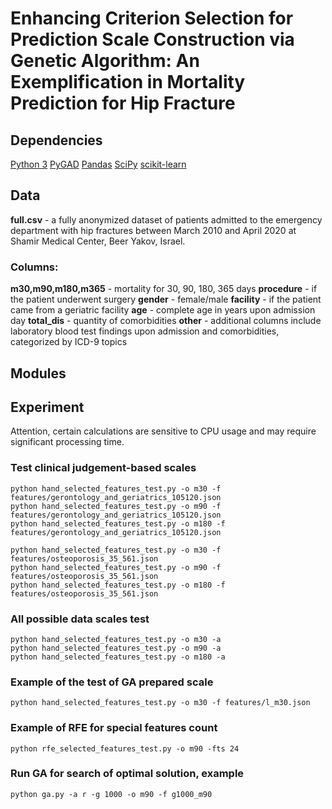 # Enhancing Criterion Selection for Prediction Scale Construction via Genetic Algorithm: An Exemplification in Mortality Prediction for Hip Fracture

## Dependencies

[Python 3](https://www.python.org/downloads/release/python-3115/)
[PyGAD](https://pygad.readthedocs.io/en/latest/)
[Pandas](https://pandas.pydata.org/)
[SciPy](https://scipy.org/)
[scikit-learn](https://scikit-learn.org/stable/index.html)

## Data

**full.csv** - a fully anonymized dataset of patients admitted to the emergency department with hip fractures between March 2010 and April 2020 at Shamir Medical Center, Beer Yakov, Israel.

### Columns:
**m30,m90,m180,m365** - mortality for 30, 90, 180, 365 days
**procedure** - if the patient underwent surgery
**gender** - female/male
**facility** - if the patient came from a geriatric facility
**age** - complete age in years upon admission day
**total_dis** - quantity of comorbidities
**other** - additional columns include laboratory blood test findings upon admission and comorbidities, categorized by ICD-9 topics

## Modules

## Experiment

Attention, certain calculations are sensitive to CPU usage and may require significant processing time.

### Test clinical judgement-based scales
```
python hand_selected_features_test.py -o m30 -f features/gerontology_and_geriatrics_105120.json
python hand_selected_features_test.py -o m90 -f features/gerontology_and_geriatrics_105120.json
python hand_selected_features_test.py -o m180 -f features/gerontology_and_geriatrics_105120.json

python hand_selected_features_test.py -o m30 -f features/osteoporosis_35_561.json
python hand_selected_features_test.py -o m90 -f features/osteoporosis_35_561.json
python hand_selected_features_test.py -o m180 -f features/osteoporosis_35_561.json
```

### All possible data scales test
```
python hand_selected_features_test.py -o m30 -a
python hand_selected_features_test.py -o m90 -a
python hand_selected_features_test.py -o m180 -a
```

### Example of the test of GA prepared scale
```
python hand_selected_features_test.py -o m30 -f features/l_m30.json
```

### Example of RFE for special features count
```
python rfe_selected_features_test.py -o m90 -fts 24
```

### Run GA for search of optimal solution, example
```
python ga.py -a r -g 1000 -o m90 -f g1000_m90
```